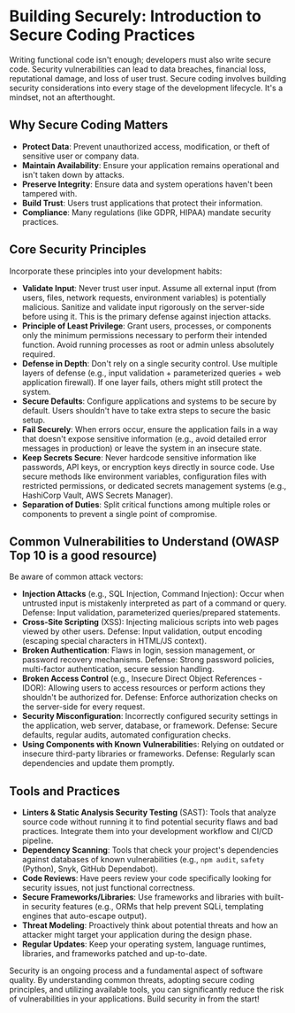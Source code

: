 # Building Securely: Introduction to Secure Coding Practices

Writing functional code isn't enough; developers must also write secure code. Security vulnerabilities can lead to data breaches, financial loss, reputational damage, and loss of user trust. Secure coding involves building security considerations into every stage of the development lifecycle. It's a mindset, not an afterthought.

## Why Secure Coding Matters

- **Protect Data**: Prevent unauthorized access, modification, or theft of sensitive user or company data.
- **Maintain Availability**: Ensure your application remains operational and isn't taken down by attacks.
- **Preserve Integrity**: Ensure data and system operations haven't been tampered with.
- **Build Trust**: Users trust applications that protect their information.
- **Compliance**: Many regulations (like GDPR, HIPAA) mandate security practices.

## Core Security Principles

Incorporate these principles into your development habits:

- **Validate Input**: Never trust user input. Assume all external input (from users, files, network requests, environment variables) is potentially malicious. Sanitize and validate input rigorously on the server-side before using it. This is the primary defense against injection attacks.
- **Principle of Least Privilege**: Grant users, processes, or components only the minimum permissions necessary to perform their intended function. Avoid running processes as root or admin unless absolutely required.
- **Defense in Depth**: Don't rely on a single security control. Use multiple layers of defense (e.g., input validation + parameterized queries + web application firewall). If one layer fails, others might still protect the system.
- **Secure Defaults**: Configure applications and systems to be secure by default. Users shouldn't have to take extra steps to secure the basic setup.
- **Fail Securely**: When errors occur, ensure the application fails in a way that doesn't expose sensitive information (e.g., avoid detailed error messages in production) or leave the system in an insecure state.
- **Keep Secrets Secure**: Never hardcode sensitive information like passwords, API keys, or encryption keys directly in source code. Use secure methods like environment variables, configuration files with restricted permissions, or dedicated secrets management systems (e.g., HashiCorp Vault, AWS Secrets Manager).
- **Separation of Duties**: Split critical functions among multiple roles or components to prevent a single point of compromise.

## Common Vulnerabilities to Understand (OWASP Top 10 is a good resource)

Be aware of common attack vectors:

- **Injection Attacks** (e.g., SQL Injection, Command Injection): Occur when untrusted input is mistakenly interpreted as part of a command or query. Defense: Input validation, parameterized queries/prepared statements.
- **Cross-Site Scripting** (XSS): Injecting malicious scripts into web pages viewed by other users. Defense: Input validation, output encoding (escaping special characters in HTML/JS context).
- **Broken Authentication**: Flaws in login, session management, or password recovery mechanisms. Defense: Strong password policies, multi-factor authentication, secure session handling.
- **Broken Access Control** (e.g., Insecure Direct Object References - IDOR): Allowing users to access resources or perform actions they shouldn't be authorized for. Defense: Enforce authorization checks on the server-side for every request.
- **Security Misconfiguration**: Incorrectly configured security settings in the application, web server, database, or framework. Defense: Secure defaults, regular audits, automated configuration checks.
- **Using Components with Known Vulnerabilitie**s: Relying on outdated or insecure third-party libraries or frameworks. Defense: Regularly scan dependencies and update them promptly.

## Tools and Practices

- **Linters & Static Analysis Security Testing** (SAST): Tools that analyze source code without running it to find potential security flaws and bad practices. Integrate them into your development workflow and CI/CD pipeline.
- **Dependency Scanning**: Tools that check your project's dependencies against databases of known vulnerabilities (e.g., `npm audit`, `safety` (Python), Snyk, GitHub Dependabot).
- **Code Reviews**: Have peers review your code specifically looking for security issues, not just functional correctness.
- **Secure Frameworks/Libraries**: Use frameworks and libraries with built-in security features (e.g., ORMs that help prevent SQLi, templating engines that auto-escape output).
- **Threat Modeling**: Proactively think about potential threats and how an attacker might target your application during the design phase.
- **Regular Updates**: Keep your operating system, language runtimes, libraries, and frameworks patched and up-to-date.


Security is an ongoing process and a fundamental aspect of software quality. By understanding common threats, adopting secure coding principles, and utilizing available tools, you can significantly reduce the risk of vulnerabilities in your applications. Build security in from the start!

